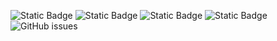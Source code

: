 ![Static Badge](https://img.shields.io/badge/blacklists-60-000000) ![Static Badge](https://img.shields.io/badge/blacklisted-2874945-cc0000) ![Static Badge](https://img.shields.io/badge/whitelisted-2242-00CC00) ![Static Badge](https://img.shields.io/badge/streaming_blacklist-28106-000000) ![GitHub issues](https://img.shields.io/github/issues/fabriziosalmi/blacklists)
